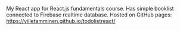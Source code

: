 My React app for React.js fundamentals course. Has simple booklist connected to Firebase realtime database. 
Hosted on GitHub pages: https://villetamminen.github.io/todolistreact/ 

